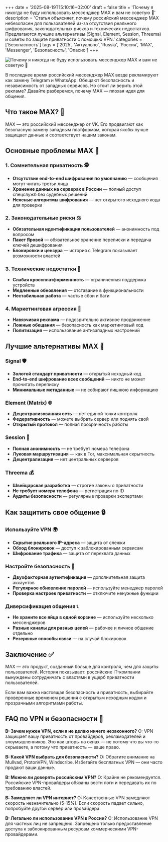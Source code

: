 +++
date = '2025-08-19T15:10:16+02:00'
draft = false
title = 'Почему я никогда не буду использовать мессенджер MAX и вам не советую 🚫'
description = 'Статья объясняет, почему российский мессенджер MAX небезопасен для пользователей из-за отсутствия реального шифрования, законодательных рисков и технических недостатков. Предлагаются лучшие альтернативы (Signal, Element, Session, Threema) и советы по защите приватности с помощью VPN.'
categories = ['Безопасность']
tags = ['2025', 'Актуально', 'Russia', 'Россия', 'MAX', 'Messenger', 'Безопасность', 'Опасно']
+++

![Почему я никогда не буду использовать мессенджер MAX и вам не советую 🚫](https://ladyfly-content.fra1.cdn.digitaloceanspaces.com/46FCB9CF-CA79-4012-B83E-088ECAF11FF0.jpeg)

В последнее время российский мессенджер MAX везде рекламируют как замену Telegram и WhatsApp. Обещают безопасность и независимость от западных сервисов. Но стоит ли верить этой рекламе? Давайте разберемся, почему MAX — плохая идея для общения.

## Что такое MAX? 📱

MAX — это российский мессенджер от VK. Его продвигают как безопасную замену западным платформам, которая якобы лучше защищает данные и соответствует нашим законам.

## Основные проблемы MAX 🔴

### 1. Сомнительная приватность 🕵️
- **Отсутствие end-to-end шифрования по умолчанию** — сообщения могут читать третьи лица
- **Хранение данных на серверах в России** — полный доступ спецслужб без судебных решений
- **Неясные алгоритмы шифрования** — нет открытого исходного кода для проверки

### 2. Законодательные риски ⚖️
- **Обязательная идентификация пользователей** — анонимность под вопросом
- **Пакет Яровой** — обязательное хранение переписки и передача ключей дешифрования
- **Блокировки и цензура** — история с Telegram показывает возможности властей

### 3. Технические недостатки 🔧
- **Слабая кроссплатформенность** — ограниченная поддержка устройств
- **Медленные обновления** — отставание в функциональности
- **Нестабильная работа** — частые сбои и баги

### 4. Маркетинговая агрессия 📢
- **Навязчивая реклама** — подозрительно активное продвижение
- **Ложные обещания** — безопасность как маркетинговый ход
- **Политизация** — использование антизападных настроений

## Лучшие альтернативы MAX 🌟

### Signal 🛡️
- **Золотой стандарт приватности** — открытый исходный код
- **End-to-end шифрование всех сообщений** — никто не может прочитать переписку
- **Минимальные метаданные** — не собирают лишнюю информацию

### Element (Matrix) 🌐
- **Децентрализованная сеть** — нет единой точки контроля
- **Федеративность** — можете выбрать сервер или поднять свой
- **Открытый протокол** — полная прозрачность работы

### Session 👤
- **Полная анонимность** — не требует номера телефона
- **Луковая маршрутизация** — как в Tor, максимальная скрытность
- **Децентрализация** — нет центральных серверов

### Threema 💰
- **Швейцарская разработка** — строгие законы о приватности
- **Не требует номера телефона** — регистрация по ID
- **Аудиты безопасности** — регулярные проверки экспертами

## Как защитить свое общение 🔒

### Используйте VPN 🌍
- **Скрытие реального IP-адреса** — защита от слежки
- **Обход блокировок** — доступ к заблокированным сервисам
- **Шифрование трафика** — защита от перехвата данных

### Настройте безопасность 🔐
- **Двухфакторная аутентификация** — дополнительная защита аккаунтов
- **Регулярное обновление паролей** — используйте менеджер паролей
- **Проверка настроек приватности** — отключите ненужные функции

### Диверсификация общения 📞
- **Не храните все яйца в одной корзине** — используйте несколько мессенджеров
- **Разные каналы для разных целей** — рабочее и личное общение отдельно
- **Резервные способы связи** — на случай блокировок

## Заключение ✅

MAX — это продукт, созданный больше для контроля, чем для защиты пользователей. История показывает: российские IT-компании вынуждены сотрудничать с властями в ущерб приватности пользователей. 

Если вам важна настоящая безопасность и приватность, выбирайте проверенные временем решения с открытым исходным кодом и прозрачными алгоритмами работы.

## FAQ по VPN и безопасности 🤔

**В: Зачем нужен VPN, если я не делаю ничего незаконного?**
О: VPN защищает вашу приватность от провайдеров, рекламодателей и злоумышленников. Это как шторы на окнах — не потому что вы что-то скрываете, а потому что приватность — ваше право.

**В: Какой VPN выбрать для безопасности?**
О: Обратите внимание на Mullvad, ProtonVPN, Windscribe. Избегайте бесплатных VPN — они часто продают ваши данные.

**В: Можно ли доверять российским VPN?**
О: Крайне не рекомендуется. Российские VPN-провайдеры обязаны вести логи и передавать их по требованию властей.

**В: Замедляет ли VPN интернет?**
О: Качественные VPN замедляют скорость незначительно (5-15%). Если скорость падает сильно, попробуйте другой сервер или провайдера.

**В: Легально ли использование VPN в России?**
О: Использование VPN для частных лиц не запрещено. Запрещено только предоставление доступа к заблокированным ресурсам коммерческими VPN-провайдерами.